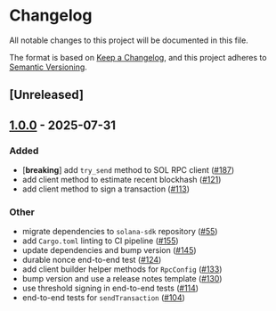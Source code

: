 # Changelog

All notable changes to this project will be documented in this file.

The format is based on [Keep a Changelog](https://keepachangelog.com/en/1.0.0/),
and this project adheres to [Semantic Versioning](https://semver.org/spec/v2.0.0.html).

## [Unreleased]

## [1.0.0](https://github.com/dfinity/sol-rpc-canister/releases/tag/sol_rpc_e2e_tests-v1.0.0) - 2025-07-31

### Added

- [**breaking**] add `try_send` method to SOL RPC client ([#187](https://github.com/dfinity/sol-rpc-canister/pull/187))
- add client method to estimate recent blockhash ([#121](https://github.com/dfinity/sol-rpc-canister/pull/121))
- add client method to sign a transaction ([#113](https://github.com/dfinity/sol-rpc-canister/pull/113))

### Other

- migrate dependencies to `solana-sdk` repository ([#55](https://github.com/dfinity/sol-rpc-canister/pull/55))
- add `Cargo.toml` linting to CI pipeline ([#155](https://github.com/dfinity/sol-rpc-canister/pull/155))
- update dependencies and bump version ([#145](https://github.com/dfinity/sol-rpc-canister/pull/145))
- durable nonce end-to-end test ([#124](https://github.com/dfinity/sol-rpc-canister/pull/124))
- add client builder helper methods for `RpcConfig` ([#133](https://github.com/dfinity/sol-rpc-canister/pull/133))
- bump version and use a release notes template ([#130](https://github.com/dfinity/sol-rpc-canister/pull/130))
- use threshold signing in end-to-end tests ([#114](https://github.com/dfinity/sol-rpc-canister/pull/114))
- end-to-end tests for `sendTransaction`  ([#104](https://github.com/dfinity/sol-rpc-canister/pull/104))
